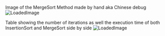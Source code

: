 Image of the MergeSort Method made by hand aka Chinese debug
![LoadedImage](/InsertAndMerge/Images/Compara%C3%A7%C3%B5es%2016%20n%C3%BAmeros.png)

Table showing the number of iterations as well the execution time of both InsertionSort and MergeSort side by side
![LoadedImage](/InsertAndMerge/Images/Tempos%20de%20Execu%C3%A7%C3%A3o.png)